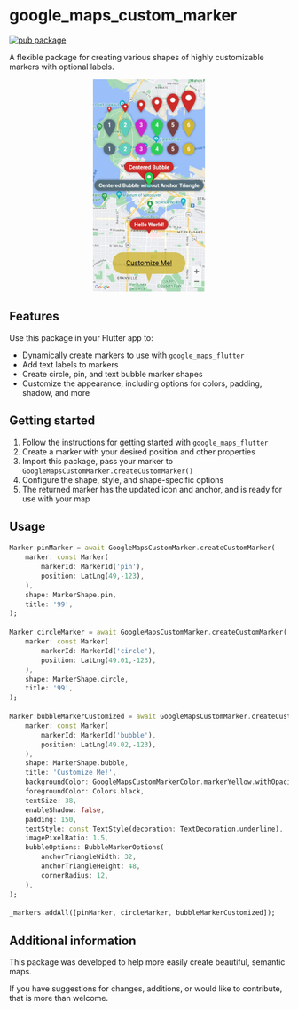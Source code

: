 # google_maps_custom_marker

[![pub package](https://img.shields.io/pub/v/google_maps_custom_marker.svg)](https://pub.dev/packages/google_maps_custom_marker)

<!--
This README describes the package. If you publish this package to pub.dev,
this README's contents appear on the landing page for your package.

For information about how to write a good package README, see the guide for
[writing package pages](https://dart.dev/guides/libraries/writing-package-pages).

For general information about developing packages, see the Dart guide for
[creating packages](https://dart.dev/guides/libraries/create-library-packages)
and the Flutter guide for
[developing packages and plugins](https://flutter.dev/developing-packages).
-->

A flexible package for creating various shapes of highly customizable markers with optional labels.

<p align = "center">
    <img src="https://github.com/Robert01101101/google_maps_custom_marker/blob/main/example/assets/Screenshot.jpg?raw=true" width="40%" alt="screenshot from example" />
</p>

## Features

Use this package in your Flutter app to:

* Dynamically create markers to use with `google_maps_flutter`
* Add text labels to markers
* Create circle, pin, and text bubble marker shapes
* Customize the appearance, including options for colors, padding, shadow, and more

## Getting started

1. Follow the instructions for getting started with `google_maps_flutter`
2. Create a marker with your desired position and other properties
3. Import this package, pass your marker to `GoogleMapsCustomMarker.createCustomMarker()`
4. Configure the shape, style, and shape-specific options
5. The returned marker has the updated icon and anchor, and is ready for use with your map

## Usage

```dart
Marker pinMarker = await GoogleMapsCustomMarker.createCustomMarker(
    marker: const Marker(
        markerId: MarkerId('pin'),
        position: LatLng(49,-123),
    ),
    shape: MarkerShape.pin,
    title: '99',
);

Marker circleMarker = await GoogleMapsCustomMarker.createCustomMarker(
    marker: const Marker(
        markerId: MarkerId('circle'),
        position: LatLng(49.01,-123),
    ),
    shape: MarkerShape.circle,
    title: '99',
);

Marker bubbleMarkerCustomized = await GoogleMapsCustomMarker.createCustomMarker(
    marker: const Marker(
        markerId: MarkerId('bubble'),
        position: LatLng(49.02,-123),
    ),
    shape: MarkerShape.bubble,
    title: 'Customize Me!',
    backgroundColor: GoogleMapsCustomMarkerColor.markerYellow.withOpacity(.8),
    foregroundColor: Colors.black,
    textSize: 38,
    enableShadow: false,
    padding: 150,
    textStyle: const TextStyle(decoration: TextDecoration.underline),
    imagePixelRatio: 1.5,
    bubbleOptions: BubbleMarkerOptions(
        anchorTriangleWidth: 32,
        anchorTriangleHeight: 48,
        cornerRadius: 12,
    ),
);

_markers.addAll([pinMarker, circleMarker, bubbleMarkerCustomized]);
```

## Additional information

This package was developed to help more easily create beautiful, semantic maps. 

If you have suggestions for changes, additions, or would like to contribute, that is more than welcome.